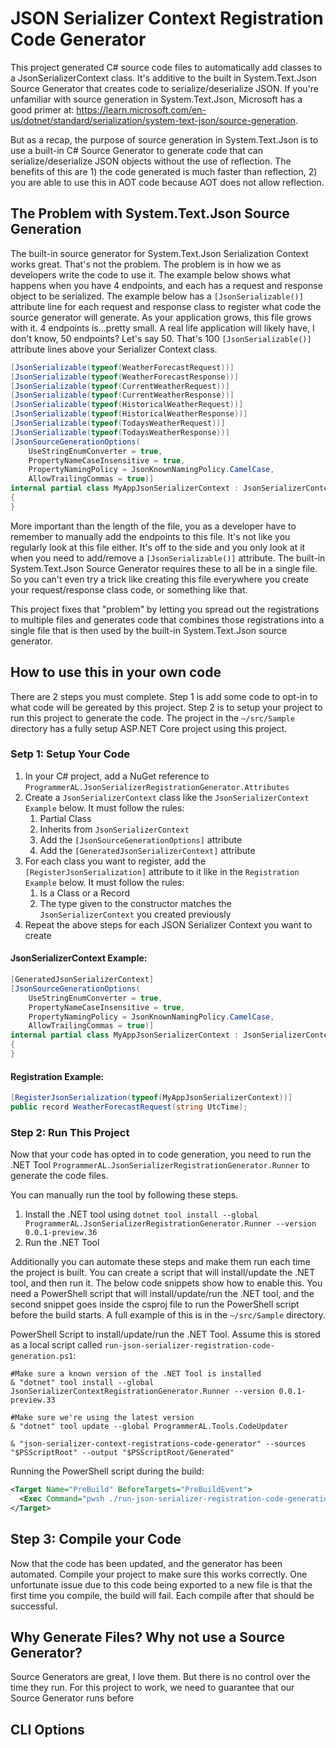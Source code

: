 # JSON Serializer Context Registration Code Generator

This project generated C# source code files to automatically add classes to a JsonSerializerContext class. It's additive to the built in System.Text.Json Source Generator that creates code to serialize/deserialize JSON. If you're unfamiliar with source generation in System.Text.Json, Microsoft has a good primer at: https://learn.microsoft.com/en-us/dotnet/standard/serialization/system-text-json/source-generation.

But as a recap, the purpose of source generation in System.Text.Json is to use a built-in C# Source Generator to generate code that can serialize/deserialize JSON objects without the use of reflection. The benefits of this are 1) the code generated is much faster than reflection, 2) you are able to use this in AOT code because AOT does not allow reflection.

## The Problem with System.Text.Json Source Generation

The built-in source generator for System.Text.Json Serialization Context works great. That's not the problem. The problem is in how we as developers write the code to use it. The example below shows what happens when you have 4 endpoints, and each has a request and response object to be serialized. The example below has a `[JsonSerializable()]` attribute line for each request and response class to register what code the source generator will generate. As your application grows, this file grows with it. 4 endpoints is...pretty small. A real life application will likely have, I don't know, 50 endpoints? Let's say 50. That's 100 `[JsonSerializable()]` attribute lines above your Serializer Context class. 

```csharp
[JsonSerializable(typeof(WeatherForecastRequest))]
[JsonSerializable(typeof(WeatherForecastResponse))]
[JsonSerializable(typeof(CurrentWeatherRequest))]
[JsonSerializable(typeof(CurrentWeatherResponse))]
[JsonSerializable(typeof(HistoricalWeatherRequest))]
[JsonSerializable(typeof(HistoricalWeatherResponse))]
[JsonSerializable(typeof(TodaysWeatherRequest))]
[JsonSerializable(typeof(TodaysWeatherResponse))]
[JsonSourceGenerationOptions(
    UseStringEnumConverter = true,
    PropertyNameCaseInsensitive = true,
    PropertyNamingPolicy = JsonKnownNamingPolicy.CamelCase,
    AllowTrailingCommas = true)]
internal partial class MyAppJsonSerializerContext : JsonSerializerContext
{
}
```

More important than the length of the file, you as a developer have to remember to manually add the endpoints to this file. It's not like you regularly look at this file either. It's off to the side and you only look at it when you need to add/remove a `[JsonSerializable()]` attribute. The built-in System.Text.Json Source Generator requires these to all be in a single file. So you can't even try a trick like creating this file everywhere you create your request/response class code, or something like that.

This project fixes that "problem" by letting you spread out the registrations to multiple files and generates code that combines those registrations into a single file that is then used by the built-in System.Text.Json source generator.

## How to use this in your own code

There are 2 steps you must complete. Step 1 is add some code to opt-in to what code will be gereated by this project. Step 2 is to setup your project to run this project to generate the code. The project in the `~/src/Sample` directory has a fully setup ASP.NET Core project using this project.

### Setp 1: Setup Your Code

1. In your C# project, add a NuGet reference to `ProgrammerAL.JsonSerializerRegistrationGenerator.Attributes`
1. Create a `JsonSerializerContext` class like the `JsonSerializerContext Example` below. It must follow the rules:
    1. Partial Class
    1. Inherits from `JsonSerializerContext`
    1. Add the `[JsonSourceGenerationOptions]` attribute
    1. Add the `[GeneratedJsonSerializerContext]` attribute
1. For each class you want to register, add the `[RegisterJsonSerialization]` attribute to it like in the `Registration Example` below. It must follow the rules:
    1. Is a Class or a Record
    1. The type given to the constructor matches the `JsonSerializerContext` you created previously
1. Repeat the above steps for each JSON Serializer Context you want to create


#### JsonSerializerContext Example:
```csharp
[GeneratedJsonSerializerContext]
[JsonSourceGenerationOptions(
    UseStringEnumConverter = true,
    PropertyNameCaseInsensitive = true,
    PropertyNamingPolicy = JsonKnownNamingPolicy.CamelCase,
    AllowTrailingCommas = true)]
internal partial class MyAppJsonSerializerContext : JsonSerializerContext
{
}
```

#### Registration Example:
```csharp
[RegisterJsonSerialization(typeof(MyAppJsonSerializerContext))]
public record WeatherForecastRequest(string UtcTime);
```

### Step 2: Run This Project

Now that your code has opted in to code generation, you need to run the .NET Tool `ProgrammerAL.JsonSerializerRegistrationGenerator.Runner` to generate the code files.

You can manually run the tool by following these steps.

1. Install the .NET tool using `dotnet tool install --global ProgrammerAL.JsonSerializerRegistrationGenerator.Runner --version 0.0.1-preview.36`
1. Run the .NET Tool

Additionally you can automate these steps and make them run each time the project is built. You can create a script that will install/update the .NET tool, and then run it. The below code snippets show how to enable this. You need a PowerShell script that will install/update/run the .NET tool, and the second snippet goes inside the csproj file to run the PowerShell script before the build starts. A full example of this is in the `~/src/Sample` directory.

PowerShell Script to install/update/run the .NET Tool. Assume this is stored as a local script called `run-json-serializer-registration-code-generation.ps1`:
```console
#Make sure a known version of the .NET Tool is installed
& "dotnet" tool install --global JsonSerializerContextRegistrationGenerator.Runner --version 0.0.1-preview.33

#Make sure we're using the latest version
& "dotnet" tool update --global ProgrammerAL.Tools.CodeUpdater

& "json-serializer-context-registrations-code-generator" --sources "$PSScriptRoot" --output "$PSScriptRoot/Generated"
```

Running the PowerShell script during the build:
```xml
<Target Name="PreBuild" BeforeTargets="PreBuildEvent">
  <Exec Command="pwsh ./run-json-serializer-registration-code-generation.ps1" />
</Target>
```

## Step 3: Compile your Code

Now that the code has been updated, and the generator has been automated. Compile your project to make sure this works correctly. One unfortunate issue due to this code being exported to a new file is that the first time you compile, the build will fail. Each compile after that should be successful.

## Why Generate Files? Why not use a Source Generator?

Source Generators are great, I love them. But there is no control over the time they run. For this project to work, we need to guarantee that our Source Generator runs before 


## CLI Options




